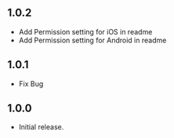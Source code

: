 ## 1.0.2
* Add Permission setting for iOS in readme
* Add Permission setting for Android in readme

## 1.0.1
* Fix Bug

## 1.0.0
* Initial release.
